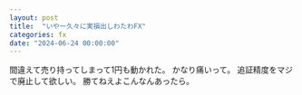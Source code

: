 ```yaml
---
layout: post
title:  "いやー久々に実損出しわたわFX"
categories: fx
date: "2024-06-24 00:00:00"
---
```


間違えて売り持ってしまって1円も動かれた。
かなり痛いって。
追証精度をマジで廃止して欲しい。
勝てねえよこんなんあったら。

